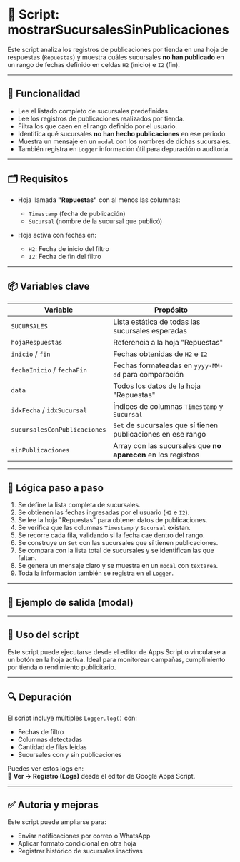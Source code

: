 # 📢 Script: mostrarSucursalesSinPublicaciones

Este script analiza los registros de publicaciones por tienda en una hoja de respuestas (`Repuestas`) y muestra cuáles sucursales **no han publicado** en un rango de fechas definido en celdas `H2` (inicio) e `I2` (fin).

---

## 🧩 Funcionalidad

- Lee el listado completo de sucursales predefinidas.
- Lee los registros de publicaciones realizados por tienda.
- Filtra los que caen en el rango definido por el usuario.
- Identifica qué sucursales **no han hecho publicaciones** en ese periodo.
- Muestra un mensaje en un `modal` con los nombres de dichas sucursales.
- También registra en `Logger` información útil para depuración o auditoría.

---

## 🗂️ Requisitos

- Hoja llamada **"Repuestas"** con al menos las columnas:  
  - `Timestamp` (fecha de publicación)  
  - `Sucursal` (nombre de la sucursal que publicó)

- Hoja activa con fechas en:
  - `H2`: Fecha de inicio del filtro
  - `I2`: Fecha de fin del filtro

---

## 📦 Variables clave

| Variable                   | Propósito                                                        |
|---------------------------|------------------------------------------------------------------|
| `SUCURSALES`              | Lista estática de todas las sucursales esperadas                |
| `hojaRespuestas`          | Referencia a la hoja "Repuestas"                                |
| `inicio` / `fin`          | Fechas obtenidas de `H2` e `I2`                                 |
| `fechaInicio` / `fechaFin`| Fechas formateadas en `yyyy-MM-dd` para comparación             |
| `data`                    | Todos los datos de la hoja "Repuestas"                          |
| `idxFecha` / `idxSucursal`| Índices de columnas `Timestamp` y `Sucursal`                    |
| `sucursalesConPublicaciones` | `Set` de sucursales que sí tienen publicaciones en ese rango |
| `sinPublicaciones`        | Array con las sucursales que **no aparecen** en los registros   |

---

## 🧠 Lógica paso a paso

1. Se define la lista completa de sucursales.
2. Se obtienen las fechas ingresadas por el usuario (`H2` e `I2`).
3. Se lee la hoja "Repuestas" para obtener datos de publicaciones.
4. Se verifica que las columnas `Timestamp` y `Sucursal` existan.
5. Se recorre cada fila, validando si la fecha cae dentro del rango.
6. Se construye un `Set` con las sucursales que sí tienen publicaciones.
7. Se compara con la lista total de sucursales y se identifican las que faltan.
8. Se genera un mensaje claro y se muestra en un `modal` con `textarea`.
9. Toda la información también se registra en el `Logger`.

---

## 🧪 Ejemplo de salida (modal)



---

## 🧰 Uso del script

Este script puede ejecutarse desde el editor de Apps Script o vincularse a un botón en la hoja activa. Ideal para monitorear campañas, cumplimiento por tienda o rendimiento publicitario.

---

## 🔍 Depuración

El script incluye múltiples `Logger.log()` con:
- Fechas de filtro
- Columnas detectadas
- Cantidad de filas leídas
- Sucursales con y sin publicaciones

Puedes ver estos logs en:  
📁 **Ver → Registro (Logs)** desde el editor de Google Apps Script.

---

## ✅ Autoría y mejoras

Este script puede ampliarse para:
- Enviar notificaciones por correo o WhatsApp
- Aplicar formato condicional en otra hoja
- Registrar histórico de sucursales inactivas


